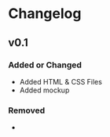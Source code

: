 # Changelog

## v0.1

### Added or Changed

- Added HTML & CSS Files
- Added mockup

### Removed

-
